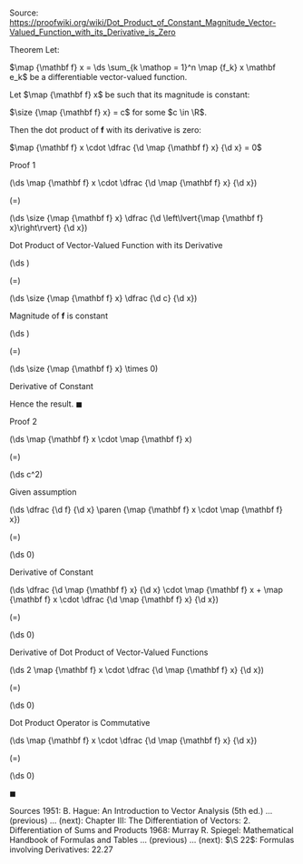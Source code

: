 # 

Source: https://proofwiki.org/wiki/Dot_Product_of_Constant_Magnitude_Vector-Valued_Function_with_its_Derivative_is_Zero



Theorem
Let:

$\map {\mathbf f} x = \ds \sum_{k \mathop = 1}^n \map {f_k} x \mathbf e_k$
be a differentiable vector-valued function.

Let $\map {\mathbf f} x$ be such that its magnitude is constant:

$\size {\map {\mathbf f} x} = c$
for some $c \in \R$.

Then the dot product of $\mathbf f$ with its derivative is zero:

$\map {\mathbf f} x \cdot \dfrac {\d \map {\mathbf f} x} {\d x} = 0$


Proof 1













\(\ds \map {\mathbf f} x \cdot \dfrac {\d \map {\mathbf f} x} {\d x}\)

\(=\)







\(\ds \size {\map {\mathbf f} x} \dfrac {\d \left\lvert{\map {\mathbf f} x}\right\rvert} {\d x}\)





Dot Product of Vector-Valued Function with its Derivative














\(\ds \)

\(=\)







\(\ds \size {\map {\mathbf f} x} \dfrac {\d c} {\d x}\)





Magnitude of $\mathbf f$ is constant














\(\ds \)

\(=\)







\(\ds \size {\map {\mathbf f} x} \times 0\)





Derivative of Constant




Hence the result.
$\blacksquare$


Proof 2













\(\ds \map {\mathbf f} x \cdot \map {\mathbf f} x\)

\(=\)







\(\ds c^2\)





Given assumption














\(\ds \dfrac {\d f} {\d x} \paren {\map {\mathbf f} x \cdot \map {\mathbf f} x}\)

\(=\)







\(\ds 0\)





Derivative of Constant














\(\ds \dfrac {\d \map {\mathbf f} x} {\d x} \cdot \map {\mathbf f} x + \map {\mathbf f} x \cdot \dfrac {\d \map {\mathbf f} x} {\d x}\)

\(=\)







\(\ds 0\)





Derivative of Dot Product of Vector-Valued Functions














\(\ds 2 \map {\mathbf f} x \cdot \dfrac {\d \map {\mathbf f} x} {\d x}\)

\(=\)







\(\ds 0\)





Dot Product Operator is Commutative














\(\ds \map {\mathbf f} x \cdot \dfrac {\d \map {\mathbf f} x} {\d x}\)

\(=\)







\(\ds 0\)









$\blacksquare$


Sources
1951: B. Hague: An Introduction to Vector Analysis (5th ed.) ... (previous) ... (next): Chapter $\text {III}$: The Differentiation of Vectors: $2$. Differentiation of Sums and Products
1968: Murray R. Spiegel: Mathematical Handbook of Formulas and Tables ... (previous) ... (next): $\S 22$: Formulas involving Derivatives: $22.27$





